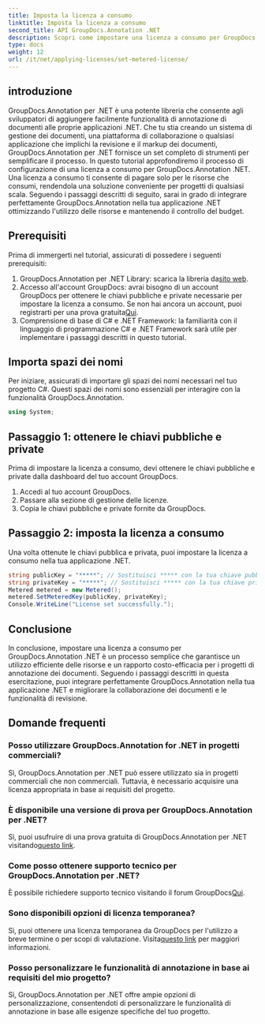 ```yaml
---
title: Imposta la licenza a consumo
linktitle: Imposta la licenza a consumo
second_title: API GroupDocs.Annotation .NET
description: Scopri come impostare una licenza a consumo per GroupDocs.Annotation .NET per l'utilizzo delle risorse e le funzionalità di annotazione dei documenti nelle tue applicazioni .NET.
type: docs
weight: 12
url: /it/net/applying-licenses/set-metered-license/
---
```

## introduzione
GroupDocs.Annotation per .NET è una potente libreria che consente agli sviluppatori di aggiungere facilmente funzionalità di annotazione di documenti alle proprie applicazioni .NET. Che tu stia creando un sistema di gestione dei documenti, una piattaforma di collaborazione o qualsiasi applicazione che implichi la revisione e il markup dei documenti, GroupDocs.Annotation per .NET fornisce un set completo di strumenti per semplificare il processo.
In questo tutorial approfondiremo il processo di configurazione di una licenza a consumo per GroupDocs.Annotation .NET. Una licenza a consumo ti consente di pagare solo per le risorse che consumi, rendendola una soluzione conveniente per progetti di qualsiasi scala. Seguendo i passaggi descritti di seguito, sarai in grado di integrare perfettamente GroupDocs.Annotation nella tua applicazione .NET ottimizzando l'utilizzo delle risorse e mantenendo il controllo del budget.
## Prerequisiti
Prima di immergerti nel tutorial, assicurati di possedere i seguenti prerequisiti:
1.  GroupDocs.Annotation per .NET Library: scarica la libreria da[sito web](https://releases.groupdocs.com/annotation/net/).
2. Accesso all'account GroupDocs: avrai bisogno di un account GroupDocs per ottenere le chiavi pubbliche e private necessarie per impostare la licenza a consumo. Se non hai ancora un account, puoi registrarti per una prova gratuita[Qui](https://releases.groupdocs.com/).
3. Comprensione di base di C# e .NET Framework: la familiarità con il linguaggio di programmazione C# e .NET Framework sarà utile per implementare i passaggi descritti in questo tutorial.

## Importa spazi dei nomi
Per iniziare, assicurati di importare gli spazi dei nomi necessari nel tuo progetto C#. Questi spazi dei nomi sono essenziali per interagire con la funzionalità GroupDocs.Annotation.
```csharp
using System;
```
## Passaggio 1: ottenere le chiavi pubbliche e private
Prima di impostare la licenza a consumo, devi ottenere le chiavi pubbliche e private dalla dashboard del tuo account GroupDocs.
1. Accedi al tuo account GroupDocs.
2. Passare alla sezione di gestione delle licenze.
3. Copia le chiavi pubbliche e private fornite da GroupDocs.
## Passaggio 2: imposta la licenza a consumo
Una volta ottenute le chiavi pubblica e privata, puoi impostare la licenza a consumo nella tua applicazione .NET.
```csharp
string publicKey = "*****"; // Sostituisci ***** con la tua chiave pubblica
string privateKey = "*****"; // Sostituisci ***** con la tua chiave privata
Metered metered = new Metered();
metered.SetMeteredKey(publicKey, privateKey);
Console.WriteLine("License set successfully.");
```

## Conclusione
In conclusione, impostare una licenza a consumo per GroupDocs.Annotation .NET è un processo semplice che garantisce un utilizzo efficiente delle risorse e un rapporto costo-efficacia per i progetti di annotazione dei documenti. Seguendo i passaggi descritti in questa esercitazione, puoi integrare perfettamente GroupDocs.Annotation nella tua applicazione .NET e migliorare la collaborazione dei documenti e le funzionalità di revisione.
## Domande frequenti
### Posso utilizzare GroupDocs.Annotation for .NET in progetti commerciali?
Sì, GroupDocs.Annotation per .NET può essere utilizzato sia in progetti commerciali che non commerciali. Tuttavia, è necessario acquisire una licenza appropriata in base ai requisiti del progetto.
### È disponibile una versione di prova per GroupDocs.Annotation per .NET?
 Sì, puoi usufruire di una prova gratuita di GroupDocs.Annotation per .NET visitando[questo link](https://releases.groupdocs.com/).
### Come posso ottenere supporto tecnico per GroupDocs.Annotation per .NET?
 È possibile richiedere supporto tecnico visitando il forum GroupDocs[Qui](https://forum.groupdocs.com/c/annotation/10).
### Sono disponibili opzioni di licenza temporanea?
 Sì, puoi ottenere una licenza temporanea da GroupDocs per l'utilizzo a breve termine o per scopi di valutazione. Visita[questo link](https://purchase.groupdocs.com/temporary-license/) per maggiori informazioni.
### Posso personalizzare le funzionalità di annotazione in base ai requisiti del mio progetto?
Sì, GroupDocs.Annotation per .NET offre ampie opzioni di personalizzazione, consentendoti di personalizzare le funzionalità di annotazione in base alle esigenze specifiche del tuo progetto.